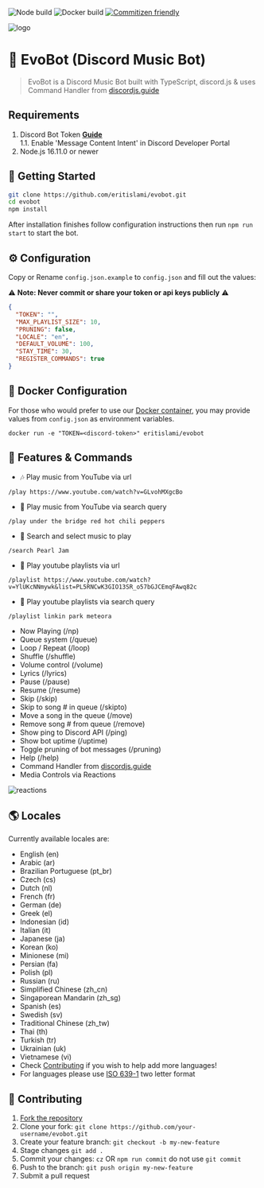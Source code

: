 ![Node build](https://github.com/eritislami/evobot/actions/workflows/node.yml/badge.svg)
![Docker build](https://github.com/eritislami/evobot/actions/workflows/docker.yml/badge.svg)
[![Commitizen friendly](https://img.shields.io/badge/commitizen-friendly-brightgreen.svg)](http://commitizen.github.io/cz-cli/)

![logo](https://repository-images.githubusercontent.com/186841818/8aa95700-7730-11e9-84be-e80f28520325)

# 🤖 EvoBot (Discord Music Bot)

> EvoBot is a Discord Music Bot built with TypeScript, discord.js & uses Command Handler from [discordjs.guide](https://discordjs.guide)

## Requirements

1. Discord Bot Token **[Guide](https://discordjs.guide/preparations/setting-up-a-bot-application.html#creating-your-bot)**  
   1.1. Enable 'Message Content Intent' in Discord Developer Portal
2. Node.js 16.11.0 or newer

## 🚀 Getting Started

```sh
git clone https://github.com/eritislami/evobot.git
cd evobot
npm install
```

After installation finishes follow configuration instructions then run `npm run start` to start the bot.

## ⚙️ Configuration

Copy or Rename `config.json.example` to `config.json` and fill out the values:

⚠️ **Note: Never commit or share your token or api keys publicly** ⚠️

```json
{
  "TOKEN": "",
  "MAX_PLAYLIST_SIZE": 10,
  "PRUNING": false,
  "LOCALE": "en",
  "DEFAULT_VOLUME": 100,
  "STAY_TIME": 30,
  "REGISTER_COMMANDS": true
}
```

## 🐬 Docker Configuration

For those who would prefer to use our [Docker container](https://hub.docker.com/repository/docker/eritislami/evobot), you may provide values from `config.json` as environment variables.

```shell
docker run -e "TOKEN=<discord-token>" eritislami/evobot
```

## 📝 Features & Commands

- 🎶 Play music from YouTube via url

`/play https://www.youtube.com/watch?v=GLvohMXgcBo`

- 🔎 Play music from YouTube via search query

`/play under the bridge red hot chili peppers`

- 🔎 Search and select music to play

`/search Pearl Jam`

- 📃 Play youtube playlists via url

`/playlist https://www.youtube.com/watch?v=YlUKcNNmywk&list=PL5RNCwK3GIO13SR_o57bGJCEmqFAwq82c`

- 🔎 Play youtube playlists via search query

`/playlist linkin park meteora`

- Now Playing (/np)
- Queue system (/queue)
- Loop / Repeat (/loop)
- Shuffle (/shuffle)
- Volume control (/volume)
- Lyrics (/lyrics)
- Pause (/pause)
- Resume (/resume)
- Skip (/skip)
- Skip to song # in queue (/skipto)
- Move a song in the queue (/move)
- Remove song # from queue (/remove)
- Show ping to Discord API (/ping)
- Show bot uptime (/uptime)
- Toggle pruning of bot messages (/pruning)
- Help (/help)
- Command Handler from [discordjs.guide](https://discordjs.guide/)
- Media Controls via Reactions

![reactions](https://i.imgur.com/0hdUX1C.png)

## 🌎 Locales

Currently available locales are:

- English (en)
- Arabic (ar)
- Brazilian Portuguese (pt_br)
- Czech (cs)
- Dutch (nl)
- French (fr)
- German (de)
- Greek (el)
- Indonesian (id)
- Italian (it)
- Japanese (ja)
- Korean (ko)
- Minionese (mi)
- Persian (fa)
- Polish (pl)
- Russian (ru)
- Simplified Chinese (zh_cn)
- Singaporean Mandarin (zh_sg)
- Spanish (es)
- Swedish (sv)
- Traditional Chinese (zh_tw)
- Thai (th)
- Turkish (tr)
- Ukrainian (uk)
- Vietnamese (vi)
- Check [Contributing](#-contributing) if you wish to help add more languages!
- For languages please use [ISO 639-1](https://en.wikipedia.org/wiki/List_of_ISO_639-1_codes) two letter format

## 🤝 Contributing

1. [Fork the repository](https://github.com/eritislami/evobot/fork)
2. Clone your fork: `git clone https://github.com/your-username/evobot.git`
3. Create your feature branch: `git checkout -b my-new-feature`
4. Stage changes `git add .`
5. Commit your changes: `cz` OR `npm run commit` do not use `git commit`
6. Push to the branch: `git push origin my-new-feature`
7. Submit a pull request
